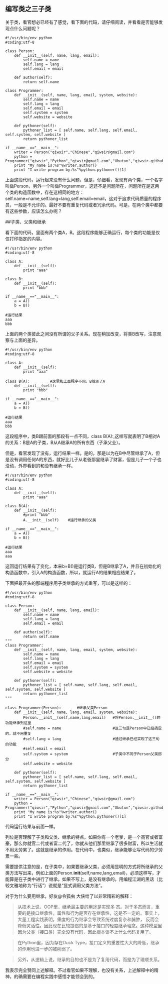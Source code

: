 ## 编写类之三子类

关于类，看官想必已经有了感觉，看下面的代码，请仔细阅读，并看看是否能够发现点什么问题呢？

    #!/usr/bin/env python
    #coding:utf-8

    class Person:
        def __init__(self, name, lang, email):
            self.name = name
            self.lang = lang
            self.email = email

        def author(self):
            return self.name

    class Programmer:
        def __init__(self, name, lang, email, system, website):
            self.name = name
            self.lang = lang
            self.email = email
            self.system = system
            self.website = website

        def pythoner(self):
            pythoner_list = [ self.name, self.lang, self.email, self.system, self.website ]
            return pythoner_list

    if __name__=="__main__":
        writer = Person("qiwsir","Chinese","qiwsir@gmail.com")
        python = Programmer("qiwsir","Python","qiwsir@gmail.com","Ubutun","qiwsir.github.io")
        print "My name is:%s"%writer.author()
        print "I write program by:%s"%python.pythoner()[1]

上面这段代码，运行起来没有什么问题，但是，仔细看，发现有两个类，一个名字叫做Person，另外一个叫做Programmer，这还不是问题所在，问题所在是这两个类的构造函数中，存在这相同的地方：self.name=name,self.lang=lang,self.email=email，这对于追求代码质量的程序员，一般是不允许的。最好不要有重复代码或者冗余代码。可是，在两个类中都要有这些参数，应该怎么办呢？

##子类、父类和继承

看下面的代码，里面有两个类A，B。这段程序能够正确运行，每个类的功能是仅仅打印指定的内容。

    #!/usr/bin/env python
    #coding:utf-8

    class A:
        def __init__(self):
            print "aaa"

    class B:
        def __init__(self):
            print "bbb"

    if __name__=="__main__":
        a = A()
        b = B()

    #运行结果
    aaa
    bbb

上面的两个类彼此之间没有所谓的父子关系。现在稍加改变，将类B改写，注意观察与上面的差异。

    #!/usr/bin/env python
	#coding:utf-8

	class A:
	    def __init__(self):
	        print "aaa"

	class B(A):         #这里和上面程序不同。B继承了A
	    def __init__(self):
	        print "bbb"

	if __name__=="__main__":
	    a = A()
	    b = B()

    #运行结果
    aaa
    bbb

这段程序中，类B跟前面的那段有一点不同，class B(A):,这样写就表明了B相对A的关系：B是A的子类，B从A继承A的所有东西（子承父业）。

但是，看官发现了没有，运行结果一样。是的，那是以为在B中尽管继承了A，但是没有调用任何A的东西，就好比儿子从老爸那里继承了财富，但是儿子一个子也没动，外界看到的和没有继承一样。

	#!/usr/bin/env python
	#coding:utf-8

	class A:
	    def __init__(self):
	        print "aaa"

	class B(A):
	    def __init__(self):
	        #print "bbb"
	        A.__init__(self)    #运行继承的父类

	if __name__=="__main__":
	    a = A()
	    b = B()

    #运行结果
    aaa
    aaa

这回运行结果有了变化，本来b=B()是运行类B，但是B继承了A，并且在初始化的构造函数中，引入A的构造函数，所以，就运行A的结果相应结果了。

下面把最开头的那端程序用子类继承的方式重写，可以是这样的：

	#!/usr/bin/env python
	#coding:utf-8

	class Person:
	    def __init__(self, name, lang, email):
	        self.name = name
	        self.lang = lang
	        self.email = email

	    def author(self):
	        return self.name
	"""
	class Programmer:
	    def __init__(self, name, lang, email, system, website):
	        self.name = name
	        self.lang = lang
	        self.email = email
	        self.system = system
	        self.website = website

	    def pythoner(self):
	        pythoner_list = [ self.name, self.lang, self.email, self.system, self.website ]
	        return pythoner_list
	"""

	class Programmer(Person):       #继承父类Person
	    def __init__(self, name, lang, email, system, website):
	        Person.__init__(self,name,lang,email)   #将Person.__init__()的功能继承到这里
	        #self.name = name                       #这三句是Person中已经搞定的，就不用重复
	        #self.lang = lang                       #通过继承已经实现了这三句的功能
	        #self.email = email
	        self.system = system                    #子类中不同于Person父类部分
	        self.website = website

	    def pythoner(self):
	        pythoner_list = [ self.name, self.lang, self.email, self.system, self.website ]
	        return pythoner_list

	if __name__=="__main__":
	    writer = Person("qiwsir","Chinese","qiwsir@gmail.com")
	    python = Programmer("qiwsir","Python","qiwsir@gmail.com","Ubutun","qiwsir.github.io")
	    print "My name is:%s"%writer.author()
	    print "I write program by:%s"%python.pythoner()[1]

代码运行结果与前面一样。

列位是否理解了子类和父类、继承的特点。如果你有一个老爹，是一个高官或者富豪，那么你就官二代或者富二代了，你就从他们那里继承了很多财富，所以生活就不用太劳累了。这就是继承的作用。在代码中，也类似，继承能够让写代码的少劳累一些。

需要提供注意的是，在子类中，如果要继承父类，必须用显明的方式将所继承的父类方法写出来，例如上面的Person.__init__(self,name,lang,email)，必须这样写，才能算是在子类中进行了继承。如果不写上，是没有继承的。用编程江湖的黑话（比较文雅地称为“行话”）说就是“显式调用父类方法”。

对于为什么要用继承，好友@令狐虫 大侠给了以非常精彩的解释：

>从技术上说，OOP里，继承最主要的用途是实现多 态。对于多态而言，重要的是接口继承性，属性和行为是否存在继承性，这是不一定的。事实上，大量工程实践表明，重度的行为继承会导致系统过度复杂和臃肿， 反而会降低灵活性。因此现在比较提倡的是基于接口的轻度继承理念。这种模型里因为父类（接口类）完全没有代码，因此根本谈不上什么代码复用了。

>在Python里，因为存在Duck Type，接口定义的重要性大大的降低，继承的作用也进一步的被削弱了。

>另外，从逻辑上说，继承的目的也不是为了复用代码，而是为了理顺关系。

我表示完全赞同上述解释。不过看官如果不理解，也没有关系，上述解释中的精神，的确需要在编程实践中感悟才能领会到的。
